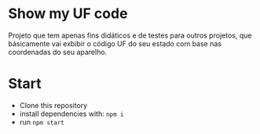 # Show my UF code   

Projeto que tem apenas fins didáticos e de testes para outros projetos, que básicamente vai exbibir o código UF do seu estado com base nas coordenadas do seu aparelho.

# Start 

- Clone this repository
- install dependencies with: `npm i`
- run `npm start`